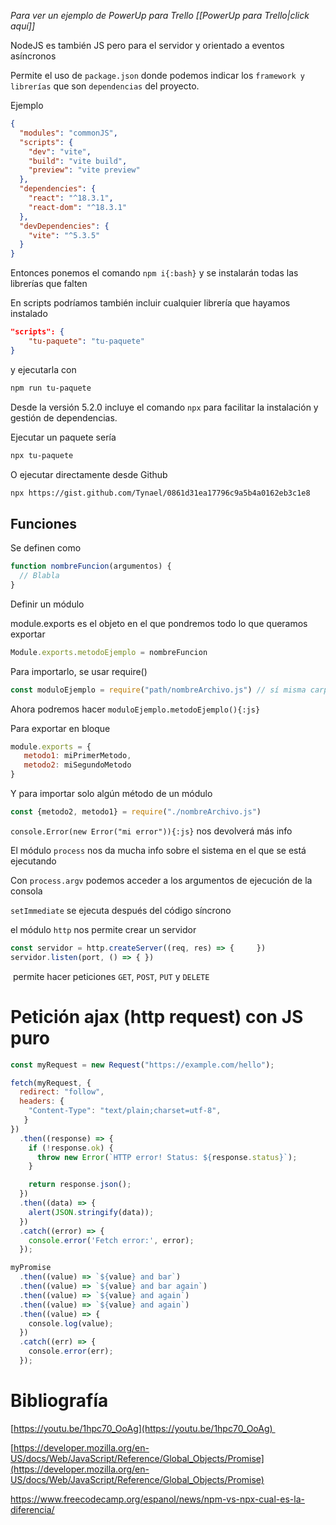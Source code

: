 _Para ver un ejemplo de PowerUp para Trello [[PowerUp para Trello|click aquí]]_

NodeJS es también JS pero para el servidor y orientado a eventos asíncronos

Permite el uso de `package.json` donde podemos indicar los `framework y librerías` que son `dependencias` del proyecto.

Ejemplo

```json
{
  "modules": "commonJS",
  "scripts": {
    "dev": "vite",
    "build": "vite build",
    "preview": "vite preview"
  },
  "dependencies": {
    "react": "^18.3.1",
    "react-dom": "^18.3.1"
  },
  "devDependencies": {
    "vite": "^5.3.5"
  }
}
```

Entonces ponemos el comando `npm i{:bash}` y se instalarán todas las librerías que falten

En scripts podríamos también incluir cualquier librería que hayamos instalado

```json
"scripts": {
    "tu-paquete": "tu-paquete"
}
```

y ejecutarla con

```bash
npm run tu-paquete
```

Desde la versión 5.2.0 incluye el comando `npx` para facilitar la instalación y gestión de dependencias.

Ejecutar un paquete sería

```bash
npx tu-paquete
``` 

O ejecutar directamente desde Github

```bash
npx https://gist.github.com/Tynael/0861d31ea17796c9a5b4a0162eb3c1e8
```
## Funciones

Se definen como

```js
function nombreFuncion(argumentos) {
  // Blabla
}
```

Definir un módulo

module.exports es el objeto en el que pondremos todo lo que queramos exportar

```js
Module.exports.metodoEjemplo = nombreFuncion
```

Para importarlo, se usar require()

```js
const moduloEjemplo = require("path/nombreArchivo.js") // sí misma carpeta path = "./"
```

Ahora podremos hacer `moduloEjemplo.metodoEjemplo(){:js}`

Para exportar en bloque

```js
module.exports = {
   metodo1: miPrimerMetodo,
   metodo2: miSegundoMetodo
}
```

Y para importar solo algún método de un módulo

```js
const {metodo2, metodo1} = require("./nombreArchivo.js")
```

`console.Error(new Error("mi error")){:js}` nos devolverá más info

El módulo `process` nos da mucha info sobre el sistema en el que se está ejecutando 

Con `process.argv` podemos acceder a los argumentos de ejecución de la consola

`setImmediate` se ejecuta después del código síncrono

el módulo `http` nos permite crear un servidor

```js
const servidor = http.createServer((req, res) => {     })
servidor.listen(port, () => { })
```

 permite hacer peticiones `GET`, `POST`, `PUT` y `DELETE`

# Petición ajax (http request) con JS puro

```js
const myRequest = new Request("https://example.com/hello");

fetch(myRequest, {
  redirect: "follow",
  headers: {
    "Content-Type": "text/plain;charset=utf-8",
   }
})
  .then((response) => {
    if (!response.ok) {
      throw new Error(`HTTP error! Status: ${response.status}`);
    }

    return response.json();
  })
  .then((data) => {
    alert(JSON.stringify(data));
  })
  .catch((error) => {
    console.error('Fetch error:', error);
  });
```

```js
myPromise
  .then((value) => `${value} and bar`)
  .then((value) => `${value} and bar again`)
  .then((value) => `${value} and again`)
  .then((value) => `${value} and again`)
  .then((value) => {
    console.log(value);
  })
  .catch((err) => {
    console.error(err);
  });
```

# Bibliografía

[https://youtu.be/1hpc70_OoAg](https://youtu.be/1hpc70_OoAg) 

[https://developer.mozilla.org/en-US/docs/Web/JavaScript/Reference/Global_Objects/Promise](https://developer.mozilla.org/en-US/docs/Web/JavaScript/Reference/Global_Objects/Promise)

https://www.freecodecamp.org/espanol/news/npm-vs-npx-cual-es-la-diferencia/